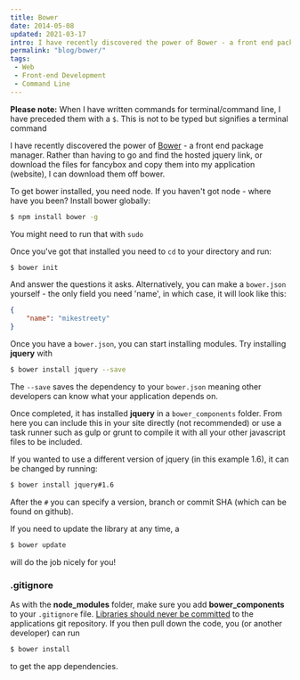 ```yaml
---
title: Bower
date: 2014-05-08
updated: 2021-03-17
intro: I have recently discovered the power of Bower - a front end package manager. Rather than having to go and find the hosted jquery link, or download the files for fancybox and copy them into my application (website), I can download them off bower.
permalink: "blog/bower/"
tags:
 - Web
 - Front-end Development
 - Command Line
---
```


<div class="info"><strong>Please note:</strong> When I have written commands for terminal/command line, I have preceded them with a <code>$</code>. This is not to be typed but signifies a terminal command</div>

I have recently discovered the power of [Bower](http://bower.io/) - a front end package manager. Rather than having to go and find the hosted jquery link, or download the files for fancybox and copy them into my application (website), I can download them off bower.

To get bower installed, you need node. If you haven't got node - where have you been? Install bower globally:


```bash
$ npm install bower -g
```

You might need to run that with `sudo`

Once you've got that installed you need to `cd` to your directory and run:

```bash
$ bower init
```

And answer the questions it asks. Alternatively, you can make a `bower.json` yourself - the only field you need 'name', in which case, it will look like this:

```json
{
	"name": "mikestreety"
}
```

Once you have a `bower.json`, you can start installing modules. Try installing **jquery** with


```bash
$ bower install jquery --save
```

The `--save` saves the dependency to your `bower.json` meaning other developers can know what your application depends on.

Once completed, it has installed **jquery** in a `bower_components` folder. From here you can include this in your site directly (not recommended) or use a task runner such as gulp or grunt to compile it with all your other javascript files to be included.

If you wanted to use a different version of jquery (in this example 1.6), it can be changed by running:

```bash
$ bower install jquery#1.6
```

After the `#` you can specify a version, branch or commit SHA (which can be found on github).

If you need to update the library at any time, a

```bash
$ bower update
```

will do the job nicely for you!

### .gitignore

As with the **node_modules** folder, make sure you add **bower_components** to your `.gitignore` file. [Libraries should never be committed](http://www.mikestreety.co.uk/blog/ignoring-libraries-in-git) to the applications git repository. If you then pull down the code, you (or another developer) can run

```bash
$ bower install
```

to get the app dependencies.
